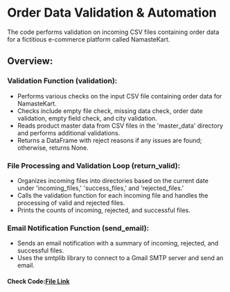# Order Data Validation & Automation
The code performs validation on incoming CSV files containing order data for a fictitious e-commerce platform called NamasteKart. 


## Overview:

### Validation Function (validation):

* Performs various checks on the input CSV file containing order data for NamasteKart.
* Checks include empty file check, missing data check, order date validation, empty field check, and city validation.
* Reads product master data from CSV files in the 'master_data' directory and performs additional validations.
* Returns a DataFrame with reject reasons if any issues are found; otherwise, returns None.
  
### File Processing and Validation Loop (return_valid):

* Organizes incoming files into directories based on the current date under 'incoming_files,' 'success_files,' and 'rejected_files.'
* Calls the validation function for each incoming file and handles the processing of valid and rejected files.
* Prints the counts of incoming, rejected, and successful files.

### Email Notification Function (send_email):

* Sends an email notification with a summary of incoming, rejected, and successful files.
* Uses the smtplib library to connect to a Gmail SMTP server and send an email.
 
#### Check Code:[File Link](Code.ipynb)

